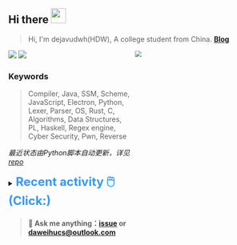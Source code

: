 ## Hi there <img src="https://raw.githubusercontent.com/MartinHeinz/MartinHeinz/master/wave.gif" width="30px">

> Hi, I'm dejavudwh(HDW), A college student from China. **[Blog](https://www.cnblogs.com/secoding)** 

![](https://komarev.com/ghpvc/?username=dejavudwh)
<img src="https://img.shields.io/badge/BLOG-dejavudwh-blue"><a href="https://www.cnblogs.com/secoding/"></a></img>
<img align="right" width="50%" src="https://github-readme-stats.vercel.app/api?username=dejavudwh&show_icons=true&theme=onedark&count_private=true" style="zoom: 80%;" /> 

### Keywords 

> Compiler, Java, SSM, Scheme, JavaScript, Electron, Python, Lexer, Parser, OS, Rust, C, Algorithms, Data Structures, PL, Haskell, Regex engine, Cyber Security, Pwn, Reverse

*最近状态由Python脚本自动更新，详见<a href="https://github.com/dejavudwh/dejavudwh"> repo</a>*

<details>

  <summary><font size="5.5" color="#3399FF"><b>Recent activity 🖱️(Click:)</b></font></summary>

  - <details open>

    <summary><font size="3.5" color="#3399FF"><b>Recent Post 🖱️</b></font></summary>
    <br>
    <table>
    <tr>
    <td>
    <!-- ZHIHUPOSTS:START --> 

    <!-- ZHIHUPOSTS:END -->
    </td>
    <td>
    <!-- GITHUB:START -->

    - [dejavudwh starred tock/tock](https://github.com/tock/tock) - 2023-06-09T15:33:20Z
    - [dejavudwh commented on issue dejavudwh/about-rt-thread#42](https://github.com/dejavudwh/about-rt-thread/issues/42) - 2023-06-09T14:58:24Z
    - [dejavudwh commented on issue RT-Thread/rt-thread#7638](https://github.com/RT-Thread/rt-thread/issues/7638) - 2023-06-08T16:18:27Z
    - [dejavudwh opened an issue in dejavudwh/about-rt-thread](https://github.com/dejavudwh/about-rt-thread/issues/42) - 2023-06-07T17:50:01Z
    - [dejavudwh opened an issue in dejavudwh/about-rt-thread](https://github.com/dejavudwh/about-rt-thread/issues/41) - 2023-06-07T14:18:23Z
    <!-- GITHUB:END -->
    </td>
    </tr>
    </table>
  </details>

</details>

> #### 💬 Ask me anything：[issue](https://github.com/dejavudwh/dejavudwh/issues) or [daweihucs@outlook.com](mailto:daweihucs@outlook.com)